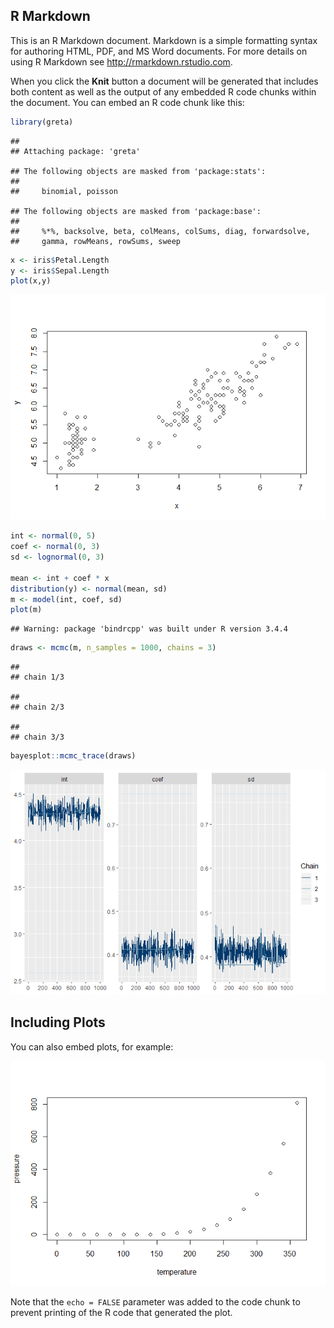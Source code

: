 R Markdown
----------

This is an R Markdown document. Markdown is a simple formatting syntax for authoring HTML, PDF, and MS Word documents. For more details on using R Markdown see <http://rmarkdown.rstudio.com>.

When you click the **Knit** button a document will be generated that includes both content as well as the output of any embedded R code chunks within the document. You can embed an R code chunk like this:

``` r
library(greta)
```

    ## 
    ## Attaching package: 'greta'

    ## The following objects are masked from 'package:stats':
    ## 
    ##     binomial, poisson

    ## The following objects are masked from 'package:base':
    ## 
    ##     %*%, backsolve, beta, colMeans, colSums, diag, forwardsolve,
    ##     gamma, rowMeans, rowSums, sweep

``` r
x <- iris$Petal.Length
y <- iris$Sepal.Length
plot(x,y)
```

![](example_files/figure-markdown_github/cars-1.png)

``` r
int <- normal(0, 5)
coef <- normal(0, 3)
sd <- lognormal(0, 3)

mean <- int + coef * x
distribution(y) <- normal(mean, sd)
m <- model(int, coef, sd)
plot(m)
```

    ## Warning: package 'bindrcpp' was built under R version 3.4.4

``` r
draws <- mcmc(m, n_samples = 1000, chains = 3)
```

    ## 
    ## chain 1/3

    ## 
    ## chain 2/3

    ## 
    ## chain 3/3

``` r
bayesplot::mcmc_trace(draws)
```

![](example_files/figure-markdown_github/cars-2.png)

Including Plots
---------------

You can also embed plots, for example:

![](example_files/figure-markdown_github/pressure-1.png)

Note that the `echo = FALSE` parameter was added to the code chunk to prevent printing of the R code that generated the plot.
